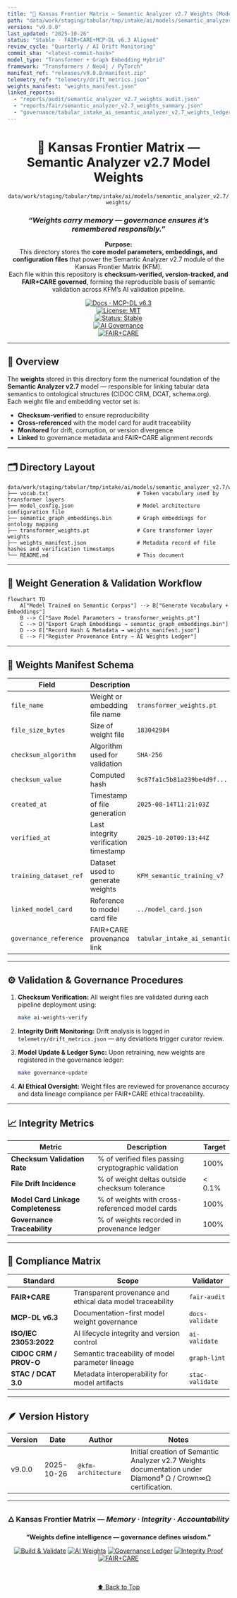 ```yaml
---
title: "🧮 Kansas Frontier Matrix — Semantic Analyzer v2.7 Weights (Model Parameter Repository · Diamond⁹ Ω / Crown∞Ω Certified)"
path: "data/work/staging/tabular/tmp/intake/ai/models/semantic_analyzer_v2.7/weights/README.md"
version: "v9.0.0"
last_updated: "2025-10-26"
status: "Stable · FAIR+CARE+MCP-DL v6.3 Aligned"
review_cycle: "Quarterly / AI Drift Monitoring"
commit_sha: "<latest-commit-hash>"
model_type: "Transformer + Graph Embedding Hybrid"
framework: "Transformers / Neo4j / PyTorch"
manifest_ref: "releases/v9.0.0/manifest.zip"
telemetry_ref: "telemetry/drift_metrics.json"
weights_manifest: "weights_manifest.json"
linked_reports:
  - "reports/audit/semantic_analyzer_v2.7_weights_audit.json"
  - "reports/fair/semantic_analyzer_v2.7_weights_summary.json"
  - "governance/tabular_intake_ai_semantic_analyzer_v2.7_weights_ledger.jsonld"
---
```


<div align="center">

# 🧮 Kansas Frontier Matrix — **Semantic Analyzer v2.7 Model Weights**  
`data/work/staging/tabular/tmp/intake/ai/models/semantic_analyzer_v2.7/weights/`

### *“Weights carry memory — governance ensures it’s remembered responsibly.”*

**Purpose:**  
This directory stores the **core model parameters, embeddings, and configuration files** that power the Semantic Analyzer v2.7 module of the Kansas Frontier Matrix (KFM).  
Each file within this repository is **checksum-verified, version-tracked, and FAIR+CARE governed**, forming the reproducible basis of semantic validation across KFM’s AI validation pipeline.

[![Docs · MCP-DL v6.3](https://img.shields.io/badge/Docs-MCP--DL%20v6.3-blue)](../../../../../../../../../../../../../../../../../../docs/architecture/repo-focus.md)  
[![License: MIT](https://img.shields.io/badge/License-MIT-green)](../../../../../../../../../../../../../../../../../../LICENSE)  
[![Status: Stable](https://img.shields.io/badge/Status-Stable-orange)]()  
[![AI Governance](https://img.shields.io/badge/AI%20Weights-Tracked%20✓-teal)]()  
[![FAIR+CARE](https://img.shields.io/badge/FAIR-CARE-blueviolet)]()

</div>

---

## 🧭 Overview

The **weights** stored in this directory form the numerical foundation of the **Semantic Analyzer v2.7** model — responsible for linking tabular data semantics to ontological structures (CIDOC CRM, DCAT, schema.org).  
Each weight file and embedding vector set is:
- **Checksum-verified** to ensure reproducibility  
- **Cross-referenced** with the model card for audit traceability  
- **Monitored** for drift, corruption, or version divergence  
- **Linked** to governance metadata and FAIR+CARE alignment records  

---

## 🗂️ Directory Layout

```text
data/work/staging/tabular/tmp/intake/ai/models/semantic_analyzer_v2.7/weights/
├── vocab.txt                            # Token vocabulary used by transformer layers
├── model_config.json                    # Model architecture configuration file
├── semantic_graph_embeddings.bin        # Graph embeddings for ontology mapping
├── transformer_weights.pt               # Core transformer layer weights
├── weights_manifest.json                # Metadata record of file hashes and verification timestamps
└── README.md                            # This document
````

---

## 🔁 Weight Generation & Validation Workflow

```mermaid
flowchart TD
    A["Model Trained on Semantic Corpus"] --> B["Generate Vocabulary + Embeddings"]
    B --> C["Save Model Parameters → transformer_weights.pt"]
    C --> D["Export Graph Embeddings → semantic_graph_embeddings.bin"]
    D --> E["Record Hash & Metadata → weights_manifest.json"]
    E --> F["Register Provenance Entry → AI Weights Ledger"]
```

---

## 🧩 Weights Manifest Schema

| Field                  | Description                           | Example                                                                  |
| ---------------------- | ------------------------------------- | ------------------------------------------------------------------------ |
| `file_name`            | Weight or embedding file name         | `transformer_weights.pt`                                                 |
| `file_size_bytes`      | Size of weight file                   | `183042984`                                                              |
| `checksum_algorithm`   | Algorithm used for validation         | `SHA-256`                                                                |
| `checksum_value`       | Computed hash                         | `9c87fa1c5b81a239be4d9f...`                                              |
| `created_at`           | Timestamp of file generation          | `2025-08-14T11:21:03Z`                                                   |
| `verified_at`          | Last integrity verification timestamp | `2025-10-20T09:13:44Z`                                                   |
| `training_dataset_ref` | Dataset used to generate weights      | `KFM_semantic_training_v7`                                               |
| `linked_model_card`    | Reference to model card file          | `../model_card.json`                                                     |
| `governance_reference` | FAIR+CARE provenance link             | `tabular_intake_ai_semantic_analyzer_v2.7_weights_ledger.jsonld#weights` |

---

## ⚙️ Validation & Governance Procedures

1. **Checksum Verification:**
   All weight files are validated during each pipeline deployment using:

   ```bash
   make ai-weights-verify
   ```
2. **Integrity Drift Monitoring:**
   Drift analysis is logged in `telemetry/drift_metrics.json` — any deviations trigger curator review.
3. **Model Update & Ledger Sync:**
   Upon retraining, new weights are registered in the governance ledger:

   ```bash
   make governance-update
   ```
4. **AI Ethical Oversight:**
   Weight files are reviewed for provenance accuracy and data lineage compliance per FAIR+CARE ethical traceability.

---

## 📈 Integrity Metrics

| Metric                              | Description                                          | Target |
| ----------------------------------- | ---------------------------------------------------- | ------ |
| **Checksum Validation Rate**        | % of verified files passing cryptographic validation | 100%   |
| **File Drift Incidence**            | % of weight deltas outside checksum tolerance        | < 0.1% |
| **Model Card Linkage Completeness** | % of weights with cross-referenced model cards       | 100%   |
| **Governance Traceability**         | % of weights recorded in provenance ledger           | 100%   |

---

## 🧾 Compliance Matrix

| Standard               | Scope                                                      | Validator       |
| ---------------------- | ---------------------------------------------------------- | --------------- |
| **FAIR+CARE**          | Transparent provenance and ethical data model traceability | `fair-audit`    |
| **MCP-DL v6.3**        | Documentation-first model weight governance                | `docs-validate` |
| **ISO/IEC 23053:2022** | AI lifecycle integrity and version control                 | `ai-validate`   |
| **CIDOC CRM / PROV-O** | Semantic traceability of model parameter lineage           | `graph-lint`    |
| **STAC / DCAT 3.0**    | Metadata interoperability for model artifacts              | `stac-validate` |

---

## 🪶 Version History

| Version | Date       | Author              | Notes                                                                                                      |
| ------- | ---------- | ------------------- | ---------------------------------------------------------------------------------------------------------- |
| v9.0.0  | 2025-10-26 | `@kfm-architecture` | Initial creation of Semantic Analyzer v2.7 Weights documentation under Diamond⁹ Ω / Crown∞Ω certification. |

---

<div align="center">

### 🜂 Kansas Frontier Matrix — *Memory · Integrity · Accountability*

**“Weights define intelligence — governance defines wisdom.”**

[![Build & Validate](https://img.shields.io/github/actions/workflow/status/bartytime4life/Kansas-Frontier-Matrix/validate.yml?label=Build+%26+Validate)]()
[![AI Weights](https://img.shields.io/badge/Model%20Weights-Verified%20✓-teal)]()
[![Governance Ledger](https://img.shields.io/badge/Ledger-Linked-blueviolet)]()
[![Integrity Proof](https://img.shields.io/badge/Integrity-Validated-lightgrey)]()
[![FAIR+CARE](https://img.shields.io/badge/FAIR-CARE-green)]()

<br><br> <a href="#-kansas-frontier-matrix--semantic-analyzer-v27-weights-model-parameter-repository--diamond⁹-Ω--crown∞Ω-certified">⬆ Back to Top</a>

</div>
